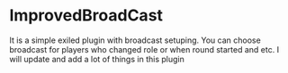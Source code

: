 # ImprovedBroadCast
It is a simple exiled plugin with broadcast setuping. You can choose broadcast for players who changed role or when round started and etc. I will update and add a lot of things in this plugin
